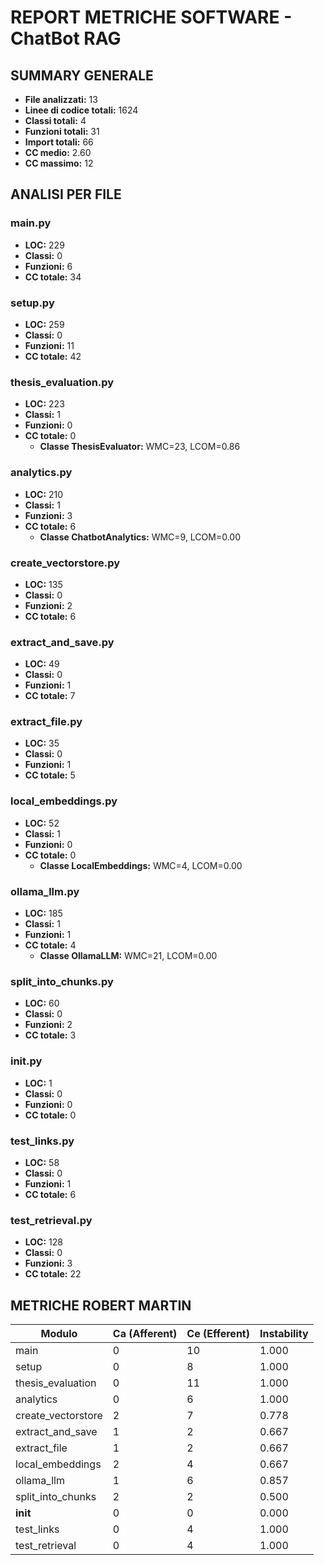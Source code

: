 # REPORT METRICHE SOFTWARE - ChatBot RAG

## SUMMARY GENERALE

- **File analizzati:** 13
- **Linee di codice totali:** 1624
- **Classi totali:** 4
- **Funzioni totali:** 31
- **Import totali:** 66
- **CC medio:** 2.60
- **CC massimo:** 12

## ANALISI PER FILE

### main.py
- **LOC:** 229
- **Classi:** 0
- **Funzioni:** 6
- **CC totale:** 34

### setup.py
- **LOC:** 259
- **Classi:** 0
- **Funzioni:** 11
- **CC totale:** 42

### thesis_evaluation.py
- **LOC:** 223
- **Classi:** 1
- **Funzioni:** 0
- **CC totale:** 0
  - **Classe ThesisEvaluator:** WMC=23, LCOM=0.86

### analytics.py
- **LOC:** 210
- **Classi:** 1
- **Funzioni:** 3
- **CC totale:** 6
  - **Classe ChatbotAnalytics:** WMC=9, LCOM=0.00

### create_vectorstore.py
- **LOC:** 135
- **Classi:** 0
- **Funzioni:** 2
- **CC totale:** 6

### extract_and_save.py
- **LOC:** 49
- **Classi:** 0
- **Funzioni:** 1
- **CC totale:** 7

### extract_file.py
- **LOC:** 35
- **Classi:** 0
- **Funzioni:** 1
- **CC totale:** 5

### local_embeddings.py
- **LOC:** 52
- **Classi:** 1
- **Funzioni:** 0
- **CC totale:** 0
  - **Classe LocalEmbeddings:** WMC=4, LCOM=0.00

### ollama_llm.py
- **LOC:** 185
- **Classi:** 1
- **Funzioni:** 1
- **CC totale:** 4
  - **Classe OllamaLLM:** WMC=21, LCOM=0.00

### split_into_chunks.py
- **LOC:** 60
- **Classi:** 0
- **Funzioni:** 2
- **CC totale:** 3

### __init__.py
- **LOC:** 1
- **Classi:** 0
- **Funzioni:** 0
- **CC totale:** 0

### test_links.py
- **LOC:** 58
- **Classi:** 0
- **Funzioni:** 1
- **CC totale:** 6

### test_retrieval.py
- **LOC:** 128
- **Classi:** 0
- **Funzioni:** 3
- **CC totale:** 22

## METRICHE ROBERT MARTIN

| Modulo | Ca (Afferent) | Ce (Efferent) | Instability |
|--------|---------------|---------------|-------------|
| main | 0 | 10 | 1.000 |
| setup | 0 | 8 | 1.000 |
| thesis_evaluation | 0 | 11 | 1.000 |
| analytics | 0 | 6 | 1.000 |
| create_vectorstore | 2 | 7 | 0.778 |
| extract_and_save | 1 | 2 | 0.667 |
| extract_file | 1 | 2 | 0.667 |
| local_embeddings | 2 | 4 | 0.667 |
| ollama_llm | 1 | 6 | 0.857 |
| split_into_chunks | 2 | 2 | 0.500 |
| __init__ | 0 | 0 | 0.000 |
| test_links | 0 | 4 | 1.000 |
| test_retrieval | 0 | 4 | 1.000 |
